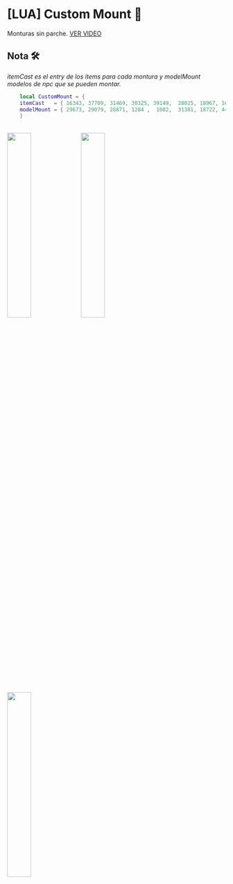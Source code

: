# [LUA] Custom Mount 🚀

Monturas sin parche. [VER VIDEO](https://www.youtube.com/watch?v=-tbIA5LmEG0)

## Nota 🛠️
_itemCast es el entry de los items para cada montura y modelMount  modelos de npc que se pueden montar._ 
```lua
    local CustomMount = {
    itemCast   = { 16343, 37709, 31469, 30325, 39149,  28025, 18967, 16344, 23982},
    modelMount = { 29673, 29079, 28871, 1284 ,  1082,  31381, 18722, 4424 ,   616},
    }
```
<br />
<img src="https://github.com/Black7in/lua_scripts/blob/main/MountCustom/WoWScrnShot_041821_193343.jpg?raw=true" width="33%"></img> <img src="https://github.com/Black7in/lua_scripts/blob/main/MountCustom/WoWScrnShot_041821_193349.jpg?raw=true" width="33%"></img> <img src="https://github.com/Black7in/lua_scripts/blob/main/MountCustom/WoWScrnShot_041821_193413.jpg?raw=true" width="33%"></img> 
